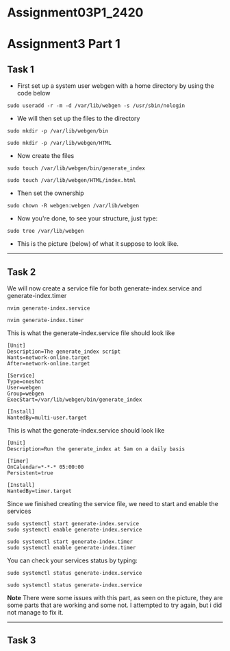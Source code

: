 # Assignment03P1_2420

# Assignment3 Part 1


## Task 1

- First set up a system user webgen with a home directory by using the code below
```
sudo useradd -r -m -d /var/lib/webgen -s /usr/sbin/nologin
```

- We will then set up the files to the directory
```
sudo mkdir -p /var/lib/webgen/bin
```
```
sudo mkdir -p /var/lib/webgen/HTML
```
- Now create the files 
```
sudo touch /var/lib/webgen/bin/generate_index
```
```
sudo touch /var/lib/webgen/HTML/index.html
```
- Then set the ownership
```
sudo chown -R webgen:webgen /var/lib/webgen
```
- Now you're done, to see your structure, just type:
```
sudo tree /var/lib/webgen
```
- This is the picture (below) of what it suppose to look like.
----
## Task 2

We will now create a service file for both generate-index.service and generate-index.timer
```
nvim generate-index.service
```
```
nvim generate-index.timer
```
This is what the generate-index.service file should look like
```
[Unit]
Description=The generate_index script 
Wants=network-online.target
After=network-online.target

[Service]
Type=oneshot
User=webgen
Group=webgen
ExecStart=/var/lib/webgen/bin/generate_index

[Install]
WantedBy=multi-user.target
```
This is what the generate-index.service should look like
```
[Unit]
Description=Run the generate_index at 5am on a daily basis

[Timer]
OnCalendar=*-*-* 05:00:00
Persistent=true

[Install]
WantedBy=timer.target
```
Since we finished creating the service file, we need to start and enable the services
```
sudo systemctl start generate-index.service
sudo systemctl enable generate-index.service

sudo systemctl start generate-index.timer
sudo systemctl enable generate-index.timer
```
You can check your services status by typing:
```
sudo systemctl status generate-index.service
```
```
sudo systemctl status generate-index.service
```
**Note** There were some issues with this part, as seen on the picture, they are some parts that are working and some not. I attempted to try again, but i did not manage to fix it.

----
## Task 3





